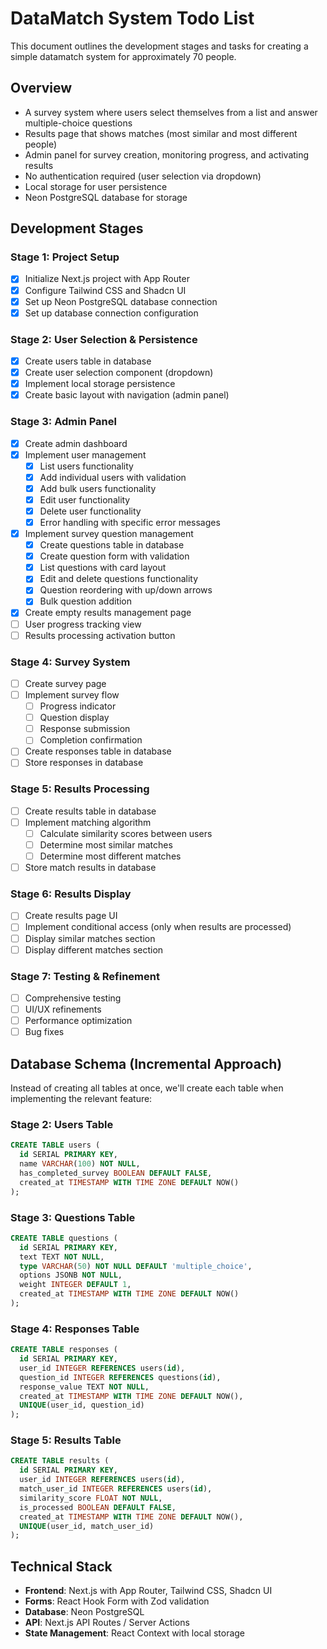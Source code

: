 # DataMatch System Todo List

This document outlines the development stages and tasks for creating a simple datamatch system for approximately 70 people.

## Overview
- A survey system where users select themselves from a list and answer multiple-choice questions
- Results page that shows matches (most similar and most different people)
- Admin panel for survey creation, monitoring progress, and activating results
- No authentication required (user selection via dropdown)
- Local storage for user persistence
- Neon PostgreSQL database for storage

## Development Stages

### Stage 1: Project Setup

- [x] Initialize Next.js project with App Router
- [x] Configure Tailwind CSS and Shadcn UI
- [x] Set up Neon PostgreSQL database connection
- [x] Set up database connection configuration

### Stage 2: User Selection & Persistence

- [x] Create users table in database
- [x] Create user selection component (dropdown)
- [x] Implement local storage persistence
- [x] Create basic layout with navigation (admin panel)

### Stage 3: Admin Panel

- [x] Create admin dashboard
- [x] Implement user management
  - [x] List users functionality
  - [x] Add individual users with validation
  - [x] Add bulk users functionality
  - [x] Edit user functionality
  - [x] Delete user functionality
  - [x] Error handling with specific error messages
- [x] Implement survey question management
  - [x] Create questions table in database
  - [x] Create question form with validation
  - [x] List questions with card layout
  - [x] Edit and delete questions functionality
  - [x] Question reordering with up/down arrows
  - [x] Bulk question addition
- [x] Create empty results management page
- [ ] User progress tracking view
- [ ] Results processing activation button

### Stage 4: Survey System

- [ ] Create survey page
- [ ] Implement survey flow
  - [ ] Progress indicator
  - [ ] Question display
  - [ ] Response submission
  - [ ] Completion confirmation
- [ ] Create responses table in database
- [ ] Store responses in database

### Stage 5: Results Processing

- [ ] Create results table in database
- [ ] Implement matching algorithm
  - [ ] Calculate similarity scores between users
  - [ ] Determine most similar matches
  - [ ] Determine most different matches
- [ ] Store match results in database

### Stage 6: Results Display

- [ ] Create results page UI
- [ ] Implement conditional access (only when results are processed)
- [ ] Display similar matches section
- [ ] Display different matches section

### Stage 7: Testing & Refinement

- [ ] Comprehensive testing
- [ ] UI/UX refinements
- [ ] Performance optimization
- [ ] Bug fixes

## Database Schema (Incremental Approach)

Instead of creating all tables at once, we'll create each table when implementing the relevant feature:

### Stage 2: Users Table
```sql
CREATE TABLE users (
  id SERIAL PRIMARY KEY,
  name VARCHAR(100) NOT NULL,
  has_completed_survey BOOLEAN DEFAULT FALSE,
  created_at TIMESTAMP WITH TIME ZONE DEFAULT NOW()
);
```

### Stage 3: Questions Table
```sql
CREATE TABLE questions (
  id SERIAL PRIMARY KEY,
  text TEXT NOT NULL,
  type VARCHAR(50) NOT NULL DEFAULT 'multiple_choice',
  options JSONB NOT NULL,
  weight INTEGER DEFAULT 1,
  created_at TIMESTAMP WITH TIME ZONE DEFAULT NOW()
);
```

### Stage 4: Responses Table
```sql
CREATE TABLE responses (
  id SERIAL PRIMARY KEY,
  user_id INTEGER REFERENCES users(id),
  question_id INTEGER REFERENCES questions(id),
  response_value TEXT NOT NULL,
  created_at TIMESTAMP WITH TIME ZONE DEFAULT NOW(),
  UNIQUE(user_id, question_id)
);
```

### Stage 5: Results Table
```sql
CREATE TABLE results (
  id SERIAL PRIMARY KEY,
  user_id INTEGER REFERENCES users(id),
  match_user_id INTEGER REFERENCES users(id),
  similarity_score FLOAT NOT NULL,
  is_processed BOOLEAN DEFAULT FALSE,
  created_at TIMESTAMP WITH TIME ZONE DEFAULT NOW(),
  UNIQUE(user_id, match_user_id)
);
```

## Technical Stack

- **Frontend**: Next.js with App Router, Tailwind CSS, Shadcn UI
- **Forms**: React Hook Form with Zod validation
- **Database**: Neon PostgreSQL
- **API**: Next.js API Routes / Server Actions
- **State Management**: React Context with local storage
